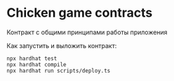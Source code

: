 # Chicken game contracts

Контракт с общими принципами работы приложения

Как запустить и выложить контракт:

```shell
npx hardhat test
npx hardhat compile
npx hardhat run scripts/deploy.ts
```
